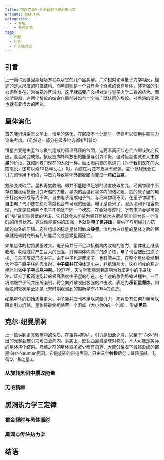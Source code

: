```yaml
---
title: 物理之美5—黑洞辐射与黑洞热力学
urlname: beauty5
categories:
  - - 物理
    - 物理之美
tags:
  - 物理
  - 科普
  - 广义相对论
---
```


<!-- substitute \$\$(\n(.|\n)*?)\$\$ {% math %}\begin{equation}$1\end{equation}{% endmath %} -->
<!-- substitute \$(.*?)\$ {% math %}$1{% endmath %} -->

<!-- toc -->

## 引言

上一篇讲到爱因斯坦场方程以及它的几个黑洞解。广义相对论与量子力学相反，描述的是大尺度的时空结构。而黑洞则是一个只有单个奇点的奇异星体，非常强的引力场聚集在非常微观的区域内，这里就需要广义相对论与量子力学二者的结合。而众所周知，这两个理论的结合在目前并没有一个被广泛认同的理论。对黑洞的研究也就有着很大的困难。

## 星体演化

首先我们讲讲天文学上，恒星的演化。在密度不十分高时，仍然可以使用牛顿引力论来考虑。（虽然这一部分在很多地方都有科普x）

恒星主要是由氢气与氦气组成的高温高压的气团，这高温高压状态会点燃核聚变反应，氢会聚变成氦。核反应向外释放出的能量与引力平衡，这时恒星也就进入**主序星**的阶段，就如同我们现在的太阳一样。当太阳内部的氢烧完（对于我们现在的太阳来说，还可以烧50亿年左右）时，内部压力还不足以点燃氦，这个氦球就会在引力的作用下坍缩，冲击力导致星体外部膨胀而变成一颗**红巨星**。

氦聚变成碳后，星核再度收缩，却并不能提供足够的温度使碳聚变。经典物理中不存在能继续抗衡引力坍缩的力量。星内的高温将星体内的诸如氢、氦的原子里的电子打出来形成等离子体，自由电子组成电子气。与经典物理不同，在量子物理中，自由电子气即使在绝对零度也会有可观的压强。电子是费米子，服从泡利不相容原理，也就是任何两个电子不能处于同一个状态。在绝对零度时，所有电子会尽可能的“挤”进能量最低的状态，它们就会从能量为零开始依次占据直到能量为某一个值$E_F$的所有状态。这些动能提供的压强，也就是**电子简并压**，提供了与坍缩引力抗衡的向外的压强。这样组成的稳定星体叫做**白矮星**。演化为白矮星的星体之后的宿命就是辐射完所有的热能后变成黑矮星而死亡。

如果星体的初始质量过大，电子简并压不足以抗衡向内收缩的引力，星体就会继续收缩。收缩过程产生巨大的压强，打碎星体内原子的原子核，电子也会被压进原子核，与质子反应形成中子。由于中子也是费米子，也有简并压，在整个星体收缩到大约等于原子核的密度时，**中子简并压**将体现出来，并抵消引力。这样组成的稳定星体叫做**中子星**或**脉冲星**。1967年，天文学家观测到周期为1s或更小的电磁脉冲，证实了极高速旋转的极高密度中子星的存在。在上述的急剧坍缩过程中，一旦坍缩被中子简并压所遏制，将会向外散发出极强的冲击波，表现为**超新星爆炸**。如著名的蟹状星云即是北宋时期观测到的超新星SN1054的遗迹。

如果星体的初始质量更大，中子简并压也不足以遏制引力，那将没有任何力量可以阻止引力坍缩。星体将最终坍缩至一个奇点（大小为0的一个点），形成**黑洞**。

<!-- more -->

## 克尔-纽曼黑洞

上一篇讲到史瓦西黑洞的性质，在事件视界内，引力是如此之强，以至于“向外”射出的光都会被引力弯曲至向内。事实上，史瓦西黑洞是球对称的，不大可能是实际的星体演化结果。坍缩之前的星体或多或少都有自转，大部分情况下最终形成的都是Kerr-Neuman黑洞。它是旋转的带电黑洞，只由**三个参数**确定：其质量$M$，电荷$Q$，角动量$J$。

### 从旋转黑洞中攫取能量

### 无毛猜想

## 黑洞热力学三定律

### 霍金辐射与黑体辐射

### 黑洞与传统热力学

## 结语


